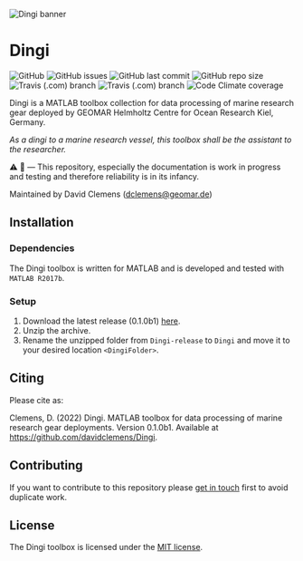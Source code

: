 ![Dingi banner](/ressources/GitHub_banner.png)

# Dingi
![GitHub](https://img.shields.io/github/license/davidclemens/Dingi)
![GitHub issues](https://img.shields.io/github/issues/davidclemens/Dingi)
![GitHub last commit](https://img.shields.io/github/last-commit/davidclemens/Dingi)
![GitHub repo size](https://img.shields.io/github/repo-size/davidclemens/Dingi)
![Travis (.com) branch](https://img.shields.io/travis/com/davidclemens/Dingi/master?label=release)
![Travis (.com) branch](https://img.shields.io/travis/com/davidclemens/Dingi/development?label=development)
![Code Climate coverage](https://img.shields.io/codeclimate/coverage/davidclemens/Dingi)

Dingi is a MATLAB toolbox collection for data processing of marine research gear deployed by GEOMAR Helmholtz Centre for Ocean Research Kiel, Germany.

*As a dingi to a marine research vessel, this toolbox shall be the assistant to the researcher.*

:warning: :construction: —
This repository, especially the documentation is work in progress and testing and therefore reliability is in its infancy.

Maintained by David Clemens (dclemens@geomar.de)

## Installation
### Dependencies
The Dingi toolbox is written for MATLAB and is developed and tested with `MATLAB R2017b`.

### Setup
1. Download the latest release (0.1.0b1) [here](https://github.com/davidclemens/Dingi/archive/refs/heads/release.zip).
2. Unzip the archive.
3. Rename the unzipped folder from `Dingi-release` to `Dingi` and move it to your desired location `<DingiFolder>`.

## Citing
Please cite as:

Clemens, D. (2022) Dingi. MATLAB toolbox for data processing of marine research gear deployments. Version 0.1.0b1. Available at https://github.com/davidclemens/Dingi.

## Contributing
If you want to contribute to this repository please [get in touch](mailto:dclemens@geomar.de) first to avoid duplicate work.

## License
The Dingi toolbox is licensed under the [MIT license](./LICENSE.md).
